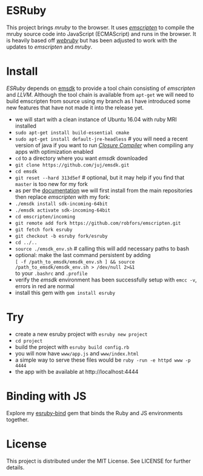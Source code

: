 # ESRuby
This project brings *mruby* to the browser. It uses [*emscripten*](https://github.com/kripken/emscripten) to compile the mruby source code into
JavaScript (ECMAScript) and runs in the browser. It is heavily based off [*webruby*](https://github.com/xxuejie/webruby) but has been adjusted to work with the updates to *emscripten* and *mruby*.

# Install
*ESRuby* depends on [emsdk](http://kripken.github.io/emscripten-site/index.html) to provide a tool chain consisting of *emscripten* and *LLVM*. Although the tool chain is available from `apt-get` we will need to build emscripten from source using my branch as I have introduced some new features that have not made it into the release yet.

* we will start with a clean instance of Ubuntu 16.04 with ruby MRI installed
* `sudo apt-get install build-essential cmake`
* `sudo apt-get install default-jre-headless` # you will need a recent version of java if you want to run [*Closure Compiler*](https://github.com/google/closure-compiler) when compiling any apps with optimization enabled
* `cd` to a directory where you want *emsdk* downloaded
* `git clone https://github.com/juj/emsdk.git`
* `cd emsdk`
* `git reset --hard 313d5ef` # optional, but it may help if you find that `master` is too new for my fork
* as per the [documentation](http://kripken.github.io/emscripten-site/docs/building_from_source/building_emscripten_from_source_using_the_sdk.html) we will first install from the main repositories then replace *emscripten* with my fork:
* `./emsdk install sdk-incoming-64bit`
* `./emsdk activate sdk-incoming-64bit`
* `cd emscripten/incoming`
* `git remote add fork https://github.com/robfors/emscripten.git`
* `git fetch fork esruby`
* `git checkout -b esruby fork/esruby`
* `cd ../..`
* `source ./emsdk_env.sh` # calling this will add necessary paths to bash
* optional: make the last command persistent by adding\
`[ -f /path_to_emsdk/emsdk_env.sh ] && source /path_to_emsdk/emsdk_env.sh > /dev/null 2>&1`\
to your `.bashrc` and `.profile`
* verify the *emsdk* environment has been successfully setup with `emcc -v`, errors in red are normal
* install this gem with `gem install esruby`

# Try
* create a new esruby project with `esruby new project`
* `cd project`
* build the project with `esruby build config.rb`
* you will now have `www/app.js` and `www/index.html`
* a simple way to serve these files would be `ruby -run -e httpd www -p 4444`
* the app with be available at http://localhost:4444

# Binding with JS
Explore my [esruby-bind](https://github.com/robfors/esruby-bind) gem that binds the Ruby and JS environments together.

# License

This project is distributed under the MIT License. See LICENSE for further details.
